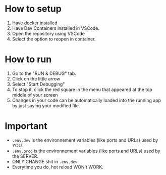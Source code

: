 # How to setup
1. Have docker installed
2. Have Dev Containers installed in VSCode.
3. Open the repository using VSCode
4. Select the option to reopen in container.

# How to run
1. Go to the "RUN & DEBUG" tab.
3. Click on the little arrow
4. Select "Start Debugging"
7. To stop it, click the red square in the menu that appeared at the top middle of your screen
8. Changes in your code can be automatically loaded into the running app by just saying your modified file.

# Important
- `.env.dev` is the environnement variables (like ports and URLs) used by YOU.
- `.env.prod` is the environnement variables (like ports and URLs) used by the SERVER.
- ONLY CHANGE shit in `.env.dev`
- Everytime you do, hot reload WON't WORK.
